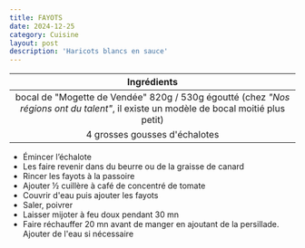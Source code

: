 ```yaml
---
title: FAYOTS
date: 2024-12-25
category: Cuisine
layout: post
description: 'Haricots blancs en sauce'
---
```



|                                     Ingrédients                                     |
| :---------------------------------------------------------------------------------: |
| bocal de "Mogette de Vendée" 820g / 530g égoutté (chez *"Nos régions ont du talent"*, il existe un modèle de bocal moitié plus petit) |
|                            4 grosses gousses d'échalotes                            |


- Émincer l’échalote  
- Les faire revenir dans du beurre ou de la graisse de canard
- Rincer les fayots à la passoire
- Ajouter &frac12; cuillère à café de concentré de tomate
- Couvrir d'eau puis ajouter les fayots 
- Saler, poivrer
- Laisser mijoter à feu doux pendant 30 mn
- Faire réchauffer 20 mn avant de manger en ajoutant de la persillade. Ajouter de l'eau si nécessaire
